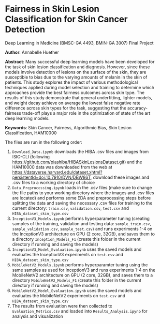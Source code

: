 # Fairness in Skin Lesion Classification for Skin Cancer Detection
Deep Learning in Medicine (BMSC-GA 4493, BMIN-GA 3007) Final Project

**Author**: Annabelle Huether

**Abstract**: Many successful deep learning models have been developed for the task of skin lesion classification and diagnosis. However, since these models involve detection of lesions on the surface of the skin, they are susceptible to bias due to the varying amounts of melanin in the skin of patients. This study explores the impact of various methodological techniques applied during model selection and training to determine which approaches provide the best fairness outcomes across skin type. The results of this study demonstrate that general underfitting, lighter models, and weight decay achieve on average the lowest false negative rate difference across skin types for the task, suggesting that the accuracy-fairness trade-off plays a major role in the optimization of state of the art deep learning models.

**Keywords**: Skin Cancer, Fairness, Algorithmic Bias, Skin Lesion Classification, HAM10000

The files are run in the following order:

1. `Download_Data.ipynb` downloads the HIBA .csv files and images from ISIC-CLI (following https://github.com/piashiba/HIBASkinLesionsDataset.git) and the HAM10000 data was downloaded from the web at https://dataverse.harvard.edu/dataset.xhtml?persistentId=doi:10.7910/DVN/DBW86T, download these images and .csv files to a working directory of choice
2. `Data_Preprocessing.ipynb` loads in the .csv files (make sure to change the file paths to your working directory where the images and .csv files are located) and performs some EDA and preprocessing steps before splitting the data and saving the necessary .csv files for training to the current directory: `train.csv`, `validation.csv`, `test.csv` and `HIBA_dataset_skin_type.csv`
3. `InceptionV3_Models.ipynb` performs hyperparameter tuning (creating samples of the training, validation and testing data: `sample_train.csv`, `sample_validation.csv`, `sample_test.csv`) and runs experiments 1-4 on the InceptionV3 architecture on GPU (2 core, 32GB), and saves them to a directory `Inception_Models_F1` (create this folder in the current directory if running and saving the models)
4. `InceptionV3_Model_Evaluation.ipynb` uses the saved models and evaluates the InceptionV3 experiments on `test.csv` and `HIBA_dataset_skin_type.csv`
5. `MobileNetV2_Models.ipynb` performs hyperparamter tuning using the same samples as used for InceptionV3 and runs experiments 1-4 on the MobileNetV2 architecture on GPU (2 core, 32GB), and saves them to a directory `MobileNetV2_Models_F1` (create this folder in the current directory if running and saving the models)
6. `MobileNetV2_Model_Evaluation.ipynb` uses the saved models and evaluates the MobileNetV2 experiments on `test.csv` and `HIBA_dataset_skin_type.csv`
7. The results from evaluation were then collected to `Evaluation_Metrics.csv` and loaded into `Results_Analysis.ipynb` for analysis and visualization
